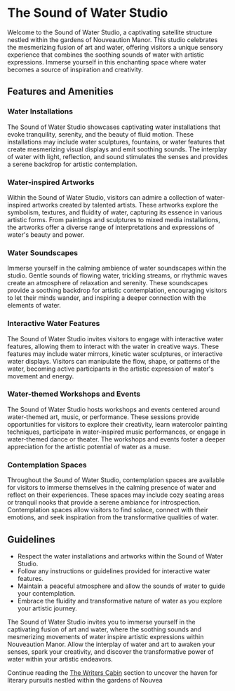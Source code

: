 # The Sound of Water Studio

Welcome to the Sound of Water Studio, a captivating satellite structure nestled within the gardens of Nouveaution Manor. This studio celebrates the mesmerizing fusion of art and water, offering visitors a unique sensory experience that combines the soothing sounds of water with artistic expressions. Immerse yourself in this enchanting space where water becomes a source of inspiration and creativity.

## Features and Amenities

### Water Installations
The Sound of Water Studio showcases captivating water installations that evoke tranquility, serenity, and the beauty of fluid motion. These installations may include water sculptures, fountains, or water features that create mesmerizing visual displays and emit soothing sounds. The interplay of water with light, reflection, and sound stimulates the senses and provides a serene backdrop for artistic contemplation.

### Water-inspired Artworks
Within the Sound of Water Studio, visitors can admire a collection of water-inspired artworks created by talented artists. These artworks explore the symbolism, textures, and fluidity of water, capturing its essence in various artistic forms. From paintings and sculptures to mixed media installations, the artworks offer a diverse range of interpretations and expressions of water's beauty and power.

### Water Soundscapes
Immerse yourself in the calming ambience of water soundscapes within the studio. Gentle sounds of flowing water, trickling streams, or rhythmic waves create an atmosphere of relaxation and serenity. These soundscapes provide a soothing backdrop for artistic contemplation, encouraging visitors to let their minds wander, and inspiring a deeper connection with the elements of water.

### Interactive Water Features
The Sound of Water Studio invites visitors to engage with interactive water features, allowing them to interact with the water in creative ways. These features may include water mirrors, kinetic water sculptures, or interactive water displays. Visitors can manipulate the flow, shape, or patterns of the water, becoming active participants in the artistic expression of water's movement and energy.

### Water-themed Workshops and Events
The Sound of Water Studio hosts workshops and events centered around water-themed art, music, or performance. These sessions provide opportunities for visitors to explore their creativity, learn watercolor painting techniques, participate in water-inspired music performances, or engage in water-themed dance or theater. The workshops and events foster a deeper appreciation for the artistic potential of water as a muse.

### Contemplation Spaces
Throughout the Sound of Water Studio, contemplation spaces are available for visitors to immerse themselves in the calming presence of water and reflect on their experiences. These spaces may include cozy seating areas or tranquil nooks that provide a serene ambiance for introspection. Contemplation spaces allow visitors to find solace, connect with their emotions, and seek inspiration from the transformative qualities of water.

## Guidelines

- Respect the water installations and artworks within the Sound of Water Studio.
- Follow any instructions or guidelines provided for interactive water features.
- Maintain a peaceful atmosphere and allow the sounds of water to guide your contemplation.
- Embrace the fluidity and transformative nature of water as you explore your artistic journey.

The Sound of Water Studio invites you to immerse yourself in the captivating fusion of art and water, where the soothing sounds and mesmerizing movements of water inspire artistic expressions within Nouveaution Manor. Allow the interplay of water and art to awaken your senses, spark your creativity, and discover the transformative power of water within your artistic endeavors.

Continue reading the [The Writers Cabin](../04-the-writers-cabin/index.md) section to uncover the haven for literary pursuits nestled within the gardens of Nouvea
